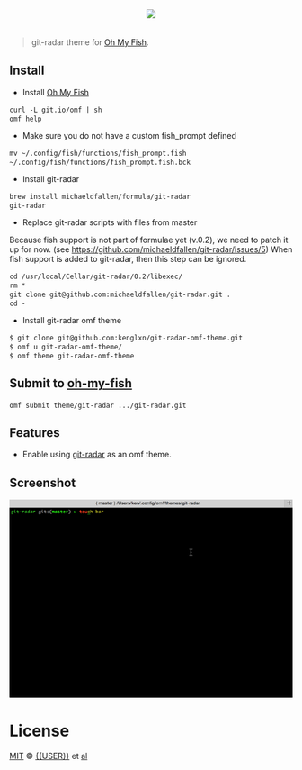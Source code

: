 <div align="center">
  <a href="http://github.com/fish-shell/omf">
  <img width=90px  src="https://cloud.githubusercontent.com/assets/8317250/8510172/f006f0a4-230f-11e5-98b6-5c2e3c87088f.png">
  </a>
</div>
<br>

> git-radar theme for [Oh My Fish][omf-link].

## Install

* Install [Oh My Fish][omf-link]

```fish
curl -L git.io/omf | sh
omf help
```

* Make sure you do not have a custom fish_prompt defined

```fish
mv ~/.config/fish/functions/fish_prompt.fish ~/.config/fish/functions/fish_prompt.fish.bck
```

* Install git-radar

```fish
brew install michaeldfallen/formula/git-radar
git-radar
```

* Replace git-radar scripts with files from master

Because fish support is not part of formulae yet (v.0.2), we need to patch it up for now. (see https://github.com/michaeldfallen/git-radar/issues/5)
When fish support is added to git-radar, then this step can be ignored.

```fish
cd /usr/local/Cellar/git-radar/0.2/libexec/
rm *
git clone git@github.com:michaeldfallen/git-radar.git .
cd -
```

* Install git-radar omf theme

```fish
$ git clone git@github.com:kenglxn/git-radar-omf-theme.git
$ omf u git-radar-omf-theme/
$ omf theme git-radar-omf-theme
```

## Submit to [oh-my-fish](https://github.com/fish-shell/oh-my-fish#creating)

```fish
omf submit theme/git-radar .../git-radar.git
```

## Features

* Enable using [git-radar](https://github.com/michaeldfallen/git-radar) as an omf theme.

## Screenshot

![Demo](https://github.com/kenglxn/git-radar-omf-theme/raw/master/demo.gif)

# License

[MIT][mit] © [{{USER}}][author] et [al][contributors]


[mit]:            http://opensource.org/licenses/MIT
[author]:         http://github.com/{{USER}}
[contributors]:   https://github.com/{{USER}}/git-radar/graphs/contributors
[omf-link]:       https://www.github.com/fish-shell/omf

[license-badge]:  https://img.shields.io/badge/license-MIT-007EC7.svg?style=flat-square
[travis-badge]:   http://img.shields.io/travis/{{USER}}/git-radar.svg?style=flat-square
[travis-link]:    https://travis-ci.org/{{USER}}/git-radar
